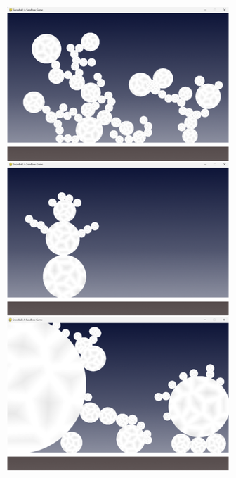 ![Game Screenshot](images/screen1.png)
![Game Screenshot](images/screen2.png)
![Game Screenshot](images/screen3.png)